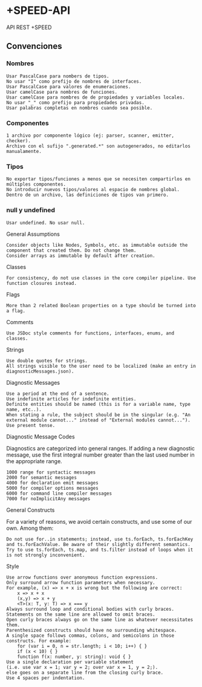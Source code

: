 # +SPEED-API
API REST +SPEED

## Convenciones

### Nombres

    Usar PascalCase para nombers de tipos.
    No usar "I" como prefijo de nombres de interfaces.
    Usar PascalCase para valores de enumeraciones.
    Usar camelCase para nombres de funciones.
    Usar camelCase para nombres de de propiedades y variables locales.
    No usar "_" como prefijo para propiedades privadas.
    Usar palabras completas en nombres cuando sea posible.
### Componentes

    1 archivo por componente lógico (ej: parser, scanner, emitter, checker).
    Archivo con el sufijo ".generated.*" son autogenerados, no editarlos manualamente.

### Tipos

    No exportar tipos/funciones a menos que se necesiten compartirlos en múltiples componentes.
    No introducir nuevos tipos/valores al espacio de nombres global.
    Dentro de un archivo, las definiciones de tipos van primero.

 ### null y undefined

    Usar undefined. No usar null.   

General Assumptions

    Consider objects like Nodes, Symbols, etc. as immutable outside the component that created them. Do not change them.
    Consider arrays as immutable by default after creation.

Classes

    For consistency, do not use classes in the core compiler pipeline. Use function closures instead.

Flags

    More than 2 related Boolean properties on a type should be turned into a flag.

Comments

    Use JSDoc style comments for functions, interfaces, enums, and classes.

Strings

    Use double quotes for strings.
    All strings visible to the user need to be localized (make an entry in diagnosticMessages.json).

Diagnostic Messages

    Use a period at the end of a sentence.
    Use indefinite articles for indefinite entities.
    Definite entities should be named (this is for a variable name, type name, etc..).
    When stating a rule, the subject should be in the singular (e.g. "An external module cannot..." instead of "External modules cannot...").
    Use present tense.

Diagnostic Message Codes

Diagnostics are categorized into general ranges. If adding a new diagnostic message, use the first integral number greater than the last used number in the appropriate range.

    1000 range for syntactic messages
    2000 for semantic messages
    4000 for declaration emit messages
    5000 for compiler options messages
    6000 for command line compiler messages
    7000 for noImplicitAny messages

General Constructs

For a variety of reasons, we avoid certain constructs, and use some of our own. Among them:

    Do not use for..in statements; instead, use ts.forEach, ts.forEachKey and ts.forEachValue. Be aware of their slightly different semantics.
    Try to use ts.forEach, ts.map, and ts.filter instead of loops when it is not strongly inconvenient.

Style

    Use arrow functions over anonymous function expressions.
    Only surround arrow function parameters when necessary.
    For example, (x) => x + x is wrong but the following are correct:
        x => x + x
        (x,y) => x + y
        <T>(x: T, y: T) => x === y
    Always surround loop and conditional bodies with curly braces. Statements on the same line are allowed to omit braces.
    Open curly braces always go on the same line as whatever necessitates them.
    Parenthesized constructs should have no surrounding whitespace.
    A single space follows commas, colons, and semicolons in those constructs. For example:
        for (var i = 0, n = str.length; i < 10; i++) { }
        if (x < 10) { }
        function f(x: number, y: string): void { }
    Use a single declaration per variable statement
    (i.e. use var x = 1; var y = 2; over var x = 1, y = 2;).
    else goes on a separate line from the closing curly brace.
    Use 4 spaces per indentation.


